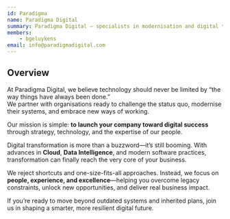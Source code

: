 ```yaml
---
id: Paradigma
name: Paradigma Digital
summary: Paradigma Digital — specialists in modernisation and digital transformation
members:
    - bgeluykens
email: info@paradigmadigital.com
---
```


## Overview

At Paradigma Digital, we believe technology should never be limited by “the way things have always been done.”  
We partner with organisations ready to challenge the status quo, modernise their systems, and embrace new ways of working.  

Our mission is simple: **to launch your company toward digital success** through strategy, technology, and the expertise of our people.  

Digital transformation is more than a buzzword—it’s still booming. With advances in **Cloud**, **Data Intelligence**, and modern software practices, transformation can finally reach the very core of your business.  

We reject shortcuts and one-size-fits-all approaches. Instead, we focus on **people, experience, and excellence**—helping you overcome legacy constraints, unlock new opportunities, and deliver real business impact.  

If you’re ready to move beyond outdated systems and inherited plans, join us in shaping a smarter, more resilient digital future.  

